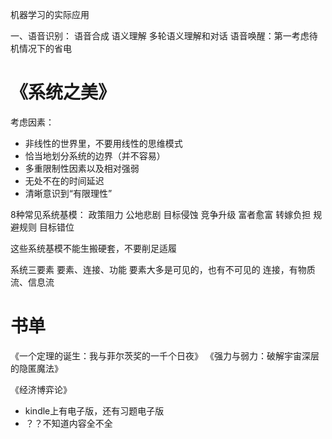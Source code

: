 
机器学习的实际应用

一、语音识别：
语音合成
语义理解
多轮语义理解和对话
语音唤醒：第一考虑待机情况下的省电


















# 《系统之美》
考虑因素：
- 非线性的世界里，不要用线性的思维模式
- 恰当地划分系统的边界（并不容易）
- 多重限制性因素以及相对强弱
- 无处不在的时间延迟
- 清晰意识到“有限理性”

8种常见系统基模：
政策阻力
公地悲剧
目标侵蚀
竞争升级
富者愈富
转嫁负担
规避规则
目标错位

这些系统基模不能生搬硬套，不要削足适履

系统三要素
要素、连接、功能
要素大多是可见的，也有不可见的
连接，有物质流、信息流


# 书单
《一个定理的诞生：我与菲尔茨奖的一千个日夜》
《强力与弱力：破解宇宙深层的隐匿魔法》

《经济博弈论》
- kindle上有电子版，还有习题电子版
- ？？不知道内容全不全
